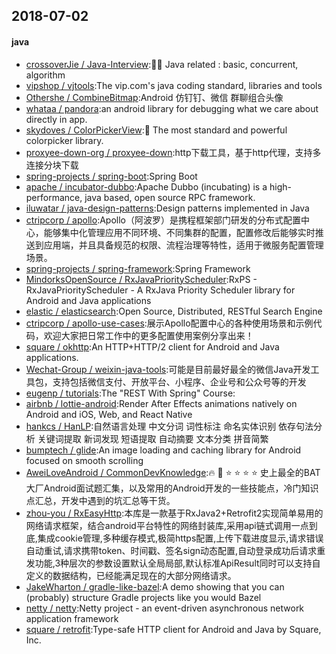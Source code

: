 ## 2018-07-02

#### java
* [crossoverJie / Java-Interview](https://github.com/crossoverJie/Java-Interview):👨‍🎓 Java related : basic, concurrent, algorithm
* [vipshop / vjtools](https://github.com/vipshop/vjtools):The vip.com's java coding standard, libraries and tools
* [Othershe / CombineBitmap](https://github.com/Othershe/CombineBitmap):Android 仿钉钉、微信 群聊组合头像
* [whataa / pandora](https://github.com/whataa/pandora):an android library for debugging what we care about directly in app.
* [skydoves / ColorPickerView](https://github.com/skydoves/ColorPickerView):🎨 The most standard and powerful colorpicker library.
* [proxyee-down-org / proxyee-down](https://github.com/proxyee-down-org/proxyee-down):http下载工具，基于http代理，支持多连接分块下载
* [spring-projects / spring-boot](https://github.com/spring-projects/spring-boot):Spring Boot
* [apache / incubator-dubbo](https://github.com/apache/incubator-dubbo):Apache Dubbo (incubating) is a high-performance, java based, open source RPC framework.
* [iluwatar / java-design-patterns](https://github.com/iluwatar/java-design-patterns):Design patterns implemented in Java
* [ctripcorp / apollo](https://github.com/ctripcorp/apollo):Apollo（阿波罗）是携程框架部门研发的分布式配置中心，能够集中化管理应用不同环境、不同集群的配置，配置修改后能够实时推送到应用端，并且具备规范的权限、流程治理等特性，适用于微服务配置管理场景。
* [spring-projects / spring-framework](https://github.com/spring-projects/spring-framework):Spring Framework
* [MindorksOpenSource / RxJavaPriorityScheduler](https://github.com/MindorksOpenSource/RxJavaPriorityScheduler):RxPS - RxJavaPriorityScheduler - A RxJava Priority Scheduler library for Android and Java applications
* [elastic / elasticsearch](https://github.com/elastic/elasticsearch):Open Source, Distributed, RESTful Search Engine
* [ctripcorp / apollo-use-cases](https://github.com/ctripcorp/apollo-use-cases):展示Apollo配置中心的各种使用场景和示例代码，欢迎大家把日常工作中的更多配置使用案例分享出来！
* [square / okhttp](https://github.com/square/okhttp):An HTTP+HTTP/2 client for Android and Java applications.
* [Wechat-Group / weixin-java-tools](https://github.com/Wechat-Group/weixin-java-tools):可能是目前最好最全的微信Java开发工具包，支持包括微信支付、开放平台、小程序、企业号和公众号等的开发
* [eugenp / tutorials](https://github.com/eugenp/tutorials):The "REST With Spring" Course:
* [airbnb / lottie-android](https://github.com/airbnb/lottie-android):Render After Effects animations natively on Android and iOS, Web, and React Native
* [hankcs / HanLP](https://github.com/hankcs/HanLP):自然语言处理 中文分词 词性标注 命名实体识别 依存句法分析 关键词提取 新词发现 短语提取 自动摘要 文本分类 拼音简繁
* [bumptech / glide](https://github.com/bumptech/glide):An image loading and caching library for Android focused on smooth scrolling
* [AweiLoveAndroid / CommonDevKnowledge](https://github.com/AweiLoveAndroid/CommonDevKnowledge):🔥 🌟 ⭐️ ⭐️ ⭐️ ⭐️ 史上最全的BAT大厂Android面试题汇集，以及常用的Android开发的一些技能点，冷门知识点汇总，开发中遇到的坑汇总等干货。
* [zhou-you / RxEasyHttp](https://github.com/zhou-you/RxEasyHttp):本库是一款基于RxJava2+Retrofit2实现简单易用的网络请求框架，结合android平台特性的网络封装库,采用api链式调用一点到底,集成cookie管理,多种缓存模式,极简https配置,上传下载进度显示,请求错误自动重试,请求携带token、时间戳、签名sign动态配置,自动登录成功后请求重发功能,3种层次的参数设置默认全局局部,默认标准ApiResult同时可以支持自定义的数据结构，已经能满足现在的大部分网络请求。
* [JakeWharton / gradle-like-bazel](https://github.com/JakeWharton/gradle-like-bazel):A demo showing that you can (probably) structure Gradle projects like you would Bazel
* [netty / netty](https://github.com/netty/netty):Netty project - an event-driven asynchronous network application framework
* [square / retrofit](https://github.com/square/retrofit):Type-safe HTTP client for Android and Java by Square, Inc.
